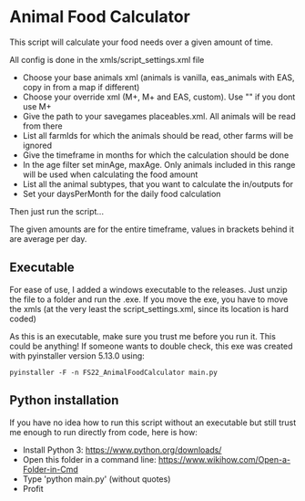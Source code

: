 # Animal Food Calculator

This script will calculate your food needs over a given amount of time.

All config is done in the xmls/script_settings.xml file

* Choose your base animals xml (animals is vanilla, eas_animals with EAS, copy in from a map if different)
* Choose your override xml (M+, M+ and EAS, custom). Use "" if you dont use M+
* Give the path to your savegames placeables.xml. All animals will be read from there
* List all farmIds for which the animals should be read, other farms will be ignored
* Give the timeframe in months for which the calculation should be done
* In the age filter set minAge, maxAge. Only animals included in this range will be used when calculating the food amount
* List all the animal subtypes, that you want to calculate the in/outputs for
* Set your daysPerMonth for the daily food calculation

Then just run the script...

The given amounts are for the entire timeframe, values in brackets behind it are average per day.

## Executable

For ease of use, I added a windows executable to the releases. Just unzip the file to a folder and run the .exe.
If you move the exe, you have to move the xmls (at the very least the script_settings.xml, since its location is hard coded)

As this is an executable, make sure you trust me before you run it. This could be anything!
If someone wants to double check, this exe was created with pyinstaller version 5.13.0 using:

	pyinstaller -F -n FS22_AnimalFoodCalculator main.py

## Python installation

If you have no idea how to run this script without an executable but still trust me enough to run directly from code, here is how:

* Install Python 3: https://www.python.org/downloads/
* Open this folder in a command line: https://www.wikihow.com/Open-a-Folder-in-Cmd
* Type 'python main.py' (without quotes)
* Profit